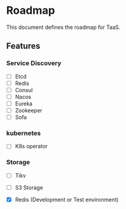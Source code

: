 # Roadmap
This document defines the roadmap for TaaS.

## Features
### Service Discovery
- [ ] Etcd
- [ ] Redis
- [ ] Consul
- [ ] Nacos
- [ ] Eureka
- [ ] Zookeeper
- [ ] Sofa

### kubernetes
- [ ] K8s operator

### Storage
- [ ] Tikv
- [ ] S3 Storage
- [x] Redis (Development or Test environment)

